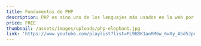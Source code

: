 ```yaml
---
title: Fundamentos de PHP
description: PHP es sino uno de los lenguajes más usados en la web por lo cual debes aprender si quieres desarrollar sitios web dinámicos, en este curso aprenderás las bases para comenzar con php.
price: FREE
thumbnail: /assets/images/uploads/php-elephant.jpg
link: 'https://www.youtube.com/playlist?list=PL9U8K1aoRM6w_6wXy_A5d5JpnUv_7DMkj'
---
```

